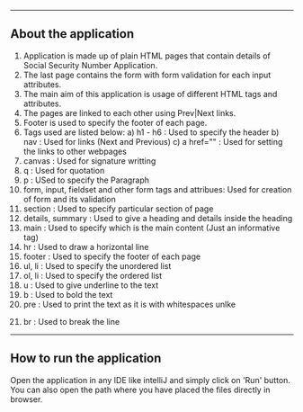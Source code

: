 ------------------------------------------------------------------------------------------------------------------------------------------
About the application
------------------------------------------------------------------------------------------------------------------------------------------
1) Application is made up of plain HTML pages that contain details of Social Security Number Application. 
2) The last page contains the form with form validation for each input attributes.
3) The main aim of this application is usage of different HTML tags and attributes.
4) The pages are linked to each other using Prev|Next links.
5) Footer is used to specify the footer of each page.
6)  Tags used are listed below:
  a) h1 - h6 : Used to specify the header 
  b) nav : Used for links (Next and Previous)
  c) a href="" : Used for setting the links to other webpages
  4) canvas : Used for signature writting
  5) q : Used for quotation
  6) p : USed to specify the Paragraph
  7) form, input, fieldset and other form tags and attribues: Used for creation of form and its validation
  8) section : Used to specify particular section of page
  9) details, summary : Used to give a heading and details inside the heading
  10) main : Used to specify which is the main content (Just an informative tag)
  11) hr : Used to draw a horizontal line
  12) footer : Used to specify the footer of each page
  13) ul, li : Used to specify the unordered list
  14) ol, li : Used to specify the ordered list
  15) u : Used to give underline to the text
  16) b : Used to bold the text
  17) pre : Used to print the text as it is with whitespaces unlke <p>
  18) br : Used to break the line
  

------------------------------------------------------------------------------------------------------------------------------------------
How to run the application
------------------------------------------------------------------------------------------------------------------------------------------
Open the application in any IDE like intelliJ and simply click on 'Run' button.
You can also open the path where you have placed the files directly in browser.



